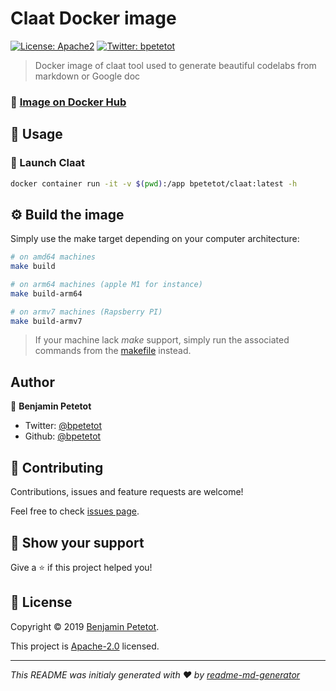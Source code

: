# Claat Docker image
[![License: Apache2](https://img.shields.io/badge/License-Apache2-yellow.svg)](https://github.com/bpetetot/claat-image/blob/master/LICENSE)
[![Twitter: bpetetot](https://img.shields.io/twitter/follow/bpetetot.svg?style=social)](https://twitter.com/bpetetot)

> Docker image of claat tool used to generate beautiful codelabs from markdown or Google doc

### 🐳 [Image on Docker Hub](https://hub.docker.com/r/bpetetot/claat)

## 🚀 Usage

### 🐚 Launch Claat

```sh
docker container run -it -v $(pwd):/app bpetetot/claat:latest -h
```

## ⚙️ Build the image

Simply use the make target depending on your computer architecture:

```sh
# on amd64 machines
make build

# on arm64 machines (apple M1 for instance)
make build-arm64

# on armv7 machines (Rapsberry PI)
make build-armv7
```

> If your machine lack *make* support, simply run the associated commands from the [makefile](/Makefile) instead.

## Author

👤 **Benjamin Petetot**

* Twitter: [@bpetetot](https://twitter.com/bpetetot)
* Github: [@bpetetot](https://github.com/bpetetot)

## 🤝 Contributing

Contributions, issues and feature requests are welcome!

Feel free to check [issues page](https://github.com/bpetetot/claat-image/issues).

## 🙏 Show your support

Give a ⭐️ if this project helped you!

## 📝 License

Copyright © 2019 [Benjamin Petetot](https://github.com/bpetetot).

This project is [Apache-2.0](https://github.com/bpetetot/claat-image/blob/master/LICENSE) licensed.

***
_This README was initialy generated with ❤️ by [readme-md-generator](https://github.com/kefranabg/readme-md-generator)_
